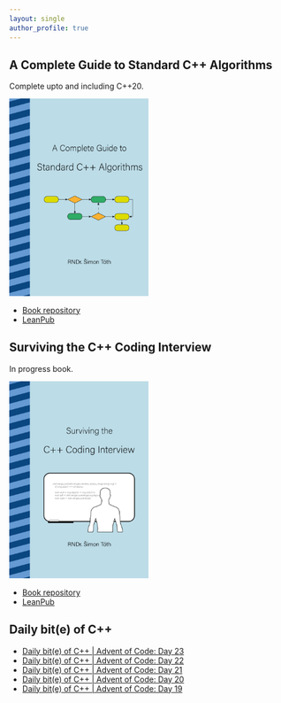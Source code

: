 ```yaml
---
layout: single
author_profile: true
---
```


## A Complete Guide to Standard C++ Algorithms

Complete upto and including C++20.

[<img src="assets/images/book_algorithms_cover.png" width="50%">](https://leanpub.com/cpp-algorithms-guide)

- [Book repository](https://github.com/HappyCerberus/book-cpp-algorithms)
- [LeanPub](https://leanpub.com/cpp-algorithms-guide)

## Surviving the C++ Coding Interview

In progress book.

[<img src="assets/images/book_coding_interview_cover.png" width="50%">](https://leanpub.com/cpp-coding-interview)

- [Book repository](https://leanpub.com/cpp-coding-interview)
- [LeanPub](https://leanpub.com/cpp-coding-interview)

## Daily bit(e) of C++

<ul>
<!-- SUBSTACK:START --><li><a href="https://simontoth.substack.com/p/daily-bite-of-c-advent-of-code-day-f2d">Daily bit&lpar;e&rpar; of C++ | Advent of Code: Day 23</a></li><li><a href="https://simontoth.substack.com/p/daily-bite-of-c-advent-of-code-day-13d">Daily bit&lpar;e&rpar; of C++ | Advent of Code: Day 22</a></li><li><a href="https://simontoth.substack.com/p/daily-bite-of-c-advent-of-code-day-f73">Daily bit&lpar;e&rpar; of C++ | Advent of Code: Day 21</a></li><li><a href="https://simontoth.substack.com/p/daily-bite-of-c-advent-of-code-day-290">Daily bit&lpar;e&rpar; of C++ | Advent of Code: Day 20</a></li><li><a href="https://simontoth.substack.com/p/daily-bite-of-c-advent-of-code-day-4ea">Daily bit&lpar;e&rpar; of C++ | Advent of Code: Day 19</a></li><!-- SUBSTACK:END -->
</ul>